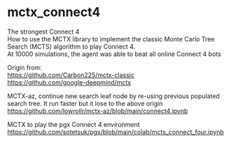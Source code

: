 # mctx_connect4  
The strongest Connect 4   
How to use the MCTX library to implement the classic Monte Carlo Tree Search (MCTS) algorithm to play Connect 4.  
At 10000 simulations, the agent was able to beat all online Connect 4 bots   

Origin from:  
https://github.com/Carbon225/mctx-classic  
https://github.com/google-deepmind/mctx  

MCTX-az, continue new search leaf node by re-using previous populated search tree. It run faster but it lose to the above origin  
https://github.com/lowrollr/mctx-az/blob/main/connect4.ipynb   

MCTX to play the pgx Connect 4 environment  
https://github.com/sotetsuk/pgx/blob/main/colab/mcts_connect_four.ipynb  
